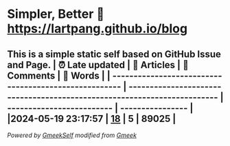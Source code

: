 # Simpler, Better :link: https://lartpang.github.io/blog
This is a simple static self based on GitHub Issue and Page.
| :alarm_clock: Late updated                            | :page_facing_up: Articles                                                | :speech_balloon: Comments | :hibiscus: Words |
| ----------------------------------------------------- | ------------------------------------------------------------------------ | ------------------------- | ---------------- |
|2024-05-19 23:17:57 | [18](https://lartpang.github.io/blog/tag.html) | 5            | 89025      |
---
*Powered by [GmeekSelf](https://github.com/lartpang/GmeekSelf) modified from [Gmeek](https://github.com/Meekdai/Gmeek)*